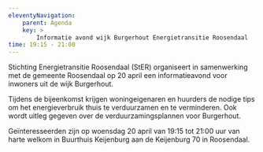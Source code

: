 ```yaml
---
eleventyNavigation:
    parent: Agenda
    key: >
        Informatie avond wijk Burgerhout Energietransitie Roosendaal
time: 19:15 - 21:00
---
```


Stichting Energietransitie Roosendaal (StER) organiseert in samenwerking met de gemeente Roosendaal 
op 20 april een informatieavond voor inwoners uit de wijk Burgerhout. 

Tijdens de bijeenkomst krijgen woningeigenaren en huurders de nodige tips om het energieverbruik thuis 
te verduurzamen en te verminderen. Ook wordt uitleg gegeven over de verduurzamingsplannen voor Burgerhout. 

Geïnteresseerden zijn op woensdag 20 april van 19:15 tot 21:00 uur van harte welkom 
in Buurthuis Keijenburg aan de Keijenburg 70 in Roosendaal.
